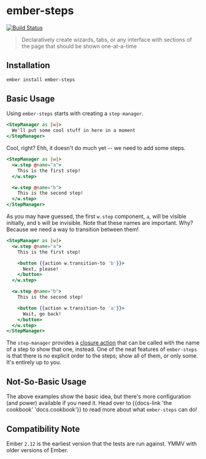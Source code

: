 # ember-steps

[![Build Status](https://travis-ci.org/alexlafroscia/ember-steps.svg?branch=master)](https://travis-ci.org/alexlafroscia/ember-steps)

> Declaratively create wizards, tabs, or any interface with sections of the page that should be shown one-at-a-time

## Installation

```bash
ember install ember-steps
```

## Basic Usage

Using `ember-steps` starts with creating a `step-manager`.

```handlebars
<StepManager as |w|>
  We'll put some cool stuff in here in a moment
</StepManager>
```

Cool, right?  Ehh, it doesn't do much yet -- we need to add some steps.

```handlebars
<StepManager as |w|>
  <w.step @name="a">
    This is the first step!
  </w.step>

  <w.step @name="b">
    This is the second step!
  </w.step>
</StepManager>
```

As you may have guessed, the first `w.step` component, `a`, will be visible initially, and `b` will be invisible.  Note that these names are important.  Why?  Because we need a way to transition between them!

```handlebars
<StepManager as |w|>
  <w.step @name="a">
    This is the first step!

    <button {{action w.transition-to 'b'}}>
      Next, please!
    </button>
  </w.step>

  <w.step @name="b">
    This is the second step!

    <button {{action w.transition-to 'a'}}>
      Wait, go back!
    </button>
  </w.step>
</StepManager>
```

The `step-manager` provides a [closure action][ember-closure-actions] that can be called with the name of a step to show that one, instead.  One of the neat features of `ember-steps` is that there is no explicit order to the steps; show all of them, or only some. It's entirely up to you.

## Not-So-Basic Usage

The above examples show the basic idea, but there's more configuration (and power) available if you need it.  Head over to {{docs-link 'the cookbook' 'docs.cookbook'}} to read more about what `ember-steps` can do!

## Compatibility Note

Ember `2.12` is the earliest version that the tests are run against. YMMV with older versions of Ember.

[ember-closure-actions]: https://guides.emberjs.com/v3.0.0/templates/actions/
[hash-helper]: http://emberjs.com/blog/2016/01/15/ember-2-3-released.html#toc_hash-helper
